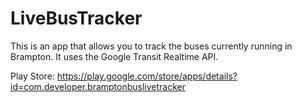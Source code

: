 # LiveBusTracker

This is an app that allows you to track the buses currently running in Brampton. It uses the Google Transit Realtime API.

Play Store: https://play.google.com/store/apps/details?id=com.developer.bramptonbuslivetracker

